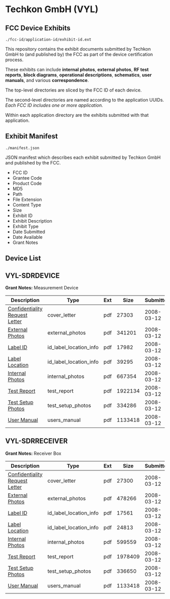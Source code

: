 # Techkon GmbH (VYL)
## FCC Device Exhibits

```
./fcc-id/application-id/exhibit-id.ext
```

This repository contains the exhibit documents submitted by Techkon GmbH to (and published by) the FCC as part of the device certification process.

These exhibits can include **internal photos**, **external photos**, **RF test reports**, **block diagrams**, **operational descriptions**, **schematics**, **user manuals**, and various **correspondence**.

The top-level directories are sliced by the FCC ID of each device.

The second-level directories are named according to the application UUIDs. *Each FCC ID includes one or more application.*

Within each application directory are the exhibits submitted with that application. 

## Exhibit Manifest

```
./manifest.json
```

JSON manifest which describes each exhibit submitted by Techkon GmbH and published by the FCC.

- FCC ID
- Grantee Code
- Product Code
- MD5
- Path
- File Extension
- Content Type
- Size
- Exhibit ID
- Exhibit Description
- Exhibit Type
- Date Submitted
- Date Available
- Grant Notes

## Device List
## VYL-SDRDEVICE
**Grant Notes:** Measurement Device

| Description | Type | Ext | Size | Submitted | Available |
| ----------- | ---- | --- | ---- | --------- | --------- |
| [Confidentiality Request Letter](VYL-SDRDEVICE/d1ef2881ce57b845f83e3d6de5b52de9/913269.pdf) | cover_letter | pdf | 27303 | 2008-03-12 | 2008-03-12 |
| [External Photos](VYL-SDRDEVICE/d1ef2881ce57b845f83e3d6de5b52de9/913270.pdf) | external_photos | pdf | 341201 | 2008-03-12 | 2008-03-12 |
| [Label ID](VYL-SDRDEVICE/d1ef2881ce57b845f83e3d6de5b52de9/913272.pdf) | id_label_location_info | pdf | 17982 | 2008-03-12 | 2008-03-12 |
| [Label Location](VYL-SDRDEVICE/d1ef2881ce57b845f83e3d6de5b52de9/913273.pdf) | id_label_location_info | pdf | 39295 | 2008-03-12 | 2008-03-12 |
| [Internal Photos](VYL-SDRDEVICE/d1ef2881ce57b845f83e3d6de5b52de9/913271.pdf) | internal_photos | pdf | 667354 | 2008-03-12 | 2008-03-12 |
| [Test Report](VYL-SDRDEVICE/d1ef2881ce57b845f83e3d6de5b52de9/913277.pdf) | test_report | pdf | 1922134 | 2008-03-12 | 2008-03-12 |
| [Test Setup Photos](VYL-SDRDEVICE/d1ef2881ce57b845f83e3d6de5b52de9/913278.pdf) | test_setup_photos | pdf | 334286 | 2008-03-12 | 2008-03-12 |
| [User Manual](VYL-SDRDEVICE/d1ef2881ce57b845f83e3d6de5b52de9/913279.pdf) | users_manual | pdf | 1133418 | 2008-03-12 | 2008-03-12 |
## VYL-SDRRECEIVER
**Grant Notes:** Receiver Box

| Description | Type | Ext | Size | Submitted | Available |
| ----------- | ---- | --- | ---- | --------- | --------- |
| [Confidentiality Request Letter](VYL-SDRRECEIVER/7a42d39d73c96e3e9d62727c4a476b91/913284.pdf) | cover_letter | pdf | 27300 | 2008-03-12 | 2008-03-12 |
| [External Photos](VYL-SDRRECEIVER/7a42d39d73c96e3e9d62727c4a476b91/913285.pdf) | external_photos | pdf | 478266 | 2008-03-12 | 2008-03-12 |
| [Label ID](VYL-SDRRECEIVER/7a42d39d73c96e3e9d62727c4a476b91/913287.pdf) | id_label_location_info | pdf | 17561 | 2008-03-12 | 2008-03-12 |
| [Label Location](VYL-SDRRECEIVER/7a42d39d73c96e3e9d62727c4a476b91/913288.pdf) | id_label_location_info | pdf | 24813 | 2008-03-12 | 2008-03-12 |
| [Internal Photos](VYL-SDRRECEIVER/7a42d39d73c96e3e9d62727c4a476b91/913286.pdf) | internal_photos | pdf | 599559 | 2008-03-12 | 2008-03-12 |
| [Test Report](VYL-SDRRECEIVER/7a42d39d73c96e3e9d62727c4a476b91/913292.pdf) | test_report | pdf | 1978409 | 2008-03-12 | 2008-03-12 |
| [Test Setup Photos](VYL-SDRRECEIVER/7a42d39d73c96e3e9d62727c4a476b91/913293.pdf) | test_setup_photos | pdf | 336650 | 2008-03-12 | 2008-03-12 |
| [User Manual](VYL-SDRRECEIVER/7a42d39d73c96e3e9d62727c4a476b91/913279.pdf) | users_manual | pdf | 1133418 | 2008-03-12 | 2008-03-12 |

